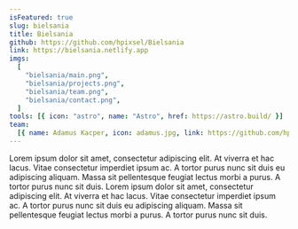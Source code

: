 ```yaml
---
isFeatured: true
slug: bielsania
title: Bielsania
github: https://github.com/hpixsel/Bielsania
link: https://bielsania.netlify.app
imgs:
  [
    "bielsania/main.png",
    "bielsania/projects.png",
    "bielsania/team.png",
    "bielsania/contact.png",
  ]
tools: [{ icon: "astro", name: "Astro", href: https://astro.build/ }]
team:
  [{ name: Adamus Kacper, icon: adamus.jpg, link: https://github.com/hpixsel }]
---
```


Lorem ipsum dolor sit amet, consectetur adipiscing elit. At viverra et hac lacus. Vitae consectetur imperdiet ipsum ac. A tortor purus nunc sit duis eu adipiscing aliquam. Massa sit pellentesque feugiat lectus morbi a purus. A tortor purus nunc sit duis. Lorem ipsum dolor sit amet, consectetur adipiscing elit. At viverra et hac lacus. Vitae consectetur imperdiet ipsum ac. A tortor purus nunc sit duis eu adipiscing aliquam. Massa sit pellentesque feugiat lectus morbi a purus. A tortor purus nunc sit duis.
